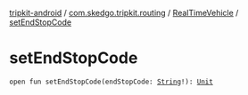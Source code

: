 [tripkit-android](../../index.md) / [com.skedgo.tripkit.routing](../index.md) / [RealTimeVehicle](index.md) / [setEndStopCode](./set-end-stop-code.md)

# setEndStopCode

`open fun setEndStopCode(endStopCode: `[`String`](https://kotlinlang.org/api/latest/jvm/stdlib/kotlin/-string/index.html)`!): `[`Unit`](https://kotlinlang.org/api/latest/jvm/stdlib/kotlin/-unit/index.html)